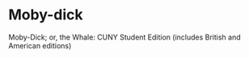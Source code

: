 # Moby-dick
Moby-Dick; or, the Whale: CUNY Student Edition (includes British and American editions)
